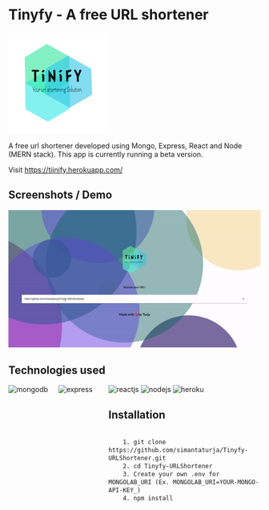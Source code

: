 # Tinyfy - A free URL shortener
![logo](./Screenshots/tinify.png)

A free url shortener developed using Mongo, Express, React and Node (MERN stack). This app is currently running a beta version.

Visit https://tiinify.herokuapp.com/


## Screenshots / Demo
![screenshot / demo of the app](./Screenshots/tinify-gif.gif)

## Technologies used
<img align="left" src="https://img.icons8.com/color/452/mongodb.png" width="100px" height="100px" alt = "mongodb">
<img align="left" src="https://img2.pngio.com/express-js-png-5-png-image-expressjs-png-800_800.png" width="100px" height="100px" alt="express">
<img src="https://www.iconfinder.com/data/icons/logos-3/600/React.js_logo-512.png" width="100px" height="100px" alt="reactjs">
<img src="https://img.icons8.com/color/452/nodejs.png" width="100px" height="100px" alt="nodejs">
<img src="https://cdn.iconscout.com/icon/free/png-256/heroku-5-569467.png" width="100px" height="100px" alt="heroku">


## Installation
```

    1. git clone https://github.com/simantaturja/Tinyfy-URLShortener.git
    2. cd Tinyfy-URLShortener
    3. Create your own .env for MONGOLAB_URI (Ex. MONGOLAB_URI=YOUR-MONGO-API-KEY_)
    4. npm install

    
```